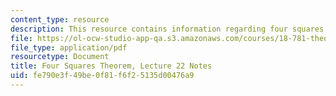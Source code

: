 ```yaml
---
content_type: resource
description: This resource contains information regarding four squares theorem.
file: https://ol-ocw-studio-app-qa.s3.amazonaws.com/courses/18-781-theory-of-numbers-spring-2012/fe790e3f49be0f81f6f25135d00476a9_MIT18_781S12_lec22.pdf
file_type: application/pdf
resourcetype: Document
title: Four Squares Theorem, Lecture 22 Notes
uid: fe790e3f-49be-0f81-f6f2-5135d00476a9
---
```

